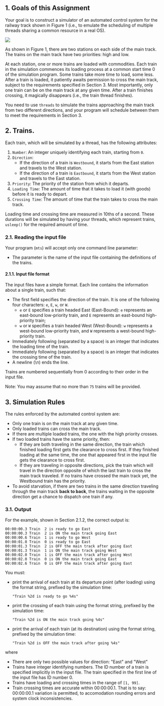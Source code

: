 ## 1. Goals of this Assignment

Your goal is to construct a simulator of an automated control system for the
railway track shown in Figure 1 (i.e., to emulate the scheduling of multiple
threads sharing a common resource in a real OS).

![](./figures/figure1.png)

As shown in Figure 1, there are two stations on each side of the main track.
The trains on the main track have two priorities: high and low.

At each station, one or more trains are loaded with commodities. Each train
in the simulation commences its loading process at a common start time 0 of
the simulation program. Some trains take more time to load, some less. After
a train is loaded, it patiently awaits permission to cross the main track,
subject to the requirements specified in Section 3. Most importantly, only
one train can be on the main track at any given time. After a train finishes
crossing, it magically disappears (i.e., the train thread finishes). 

You need to use `threads` to simulate the trains approaching the main track
from two different directions, and your program will schedule between them
to meet the requirements in Section 3.

## 2. Trains.

Each train, which will be simulated by a thread, has the following attributes:

1. `Number`: An integer uniquely identifying each train, starting from `0`.
2. `Direction`:
    + If the direction of a train is `Westbound`, it starts from the East
    station and travels to the West station.
    + If the direction of a train is `Eastbound`, it starts from the West
    station and travels to the East station.
3. `Priority`: The priority of the station from which it departs.
4. `Loading Time`: The amount of time that it takes to load it (with goods)
before it is ready to depart.
5. `Crossing Time`: The amount of time that the train takes to cross the main 
track.

Loading time and crossing time are measured in 10ths of a second. These durations
will be simulated by having your threads, which represent trains, `usleep()` for
the required amount of time.

### 2.1. Reading the input file

Your program (`mts`) will accept only one command line parameter:

+ The parameter is the name of the input file containing the definitions of the 
trains.

#### 2.1.1. Input file format

The input files have a simple format. Each line contains the information about a
single train, such that:

+ The first field specifies the direction of the train. It is one of the following
four characters:
`e`, `E`, `w`, or `W`.
    + `e` or `E` specifies a train headed East (East-Bound): `e` represents an
    east-bound low-priority train, and `E` represents an east-bound high-priority
    train;
    + `w` or `W` specifies a train headed West (West-Bound): `w` represents a
    west-bound low-priority train, and `W` represents a west-bound high-priority
    train.
+ Immediately following (separated by a space) is an integer that indicates the
loading time of the train.
+ Immediately following (separated by a space) is an integer that indicates the
crossing time of the train.
+ A newline (\n) ends the line.

Trains are numbered sequentially from 0 according to their order in the input file.

Note: You may assume that no more than `75` trains will be provided.

## 3. Simulation Rules

The rules enforced by the automated control system are:
+ Only one train is on the main track at any given time.
+ Only loaded trains can cross the main track.
+ If there are multiple loaded trains, the one with the high priority crosses.
+ If two loaded trains have the same priority, then:
    + If they are both traveling in the same direction, the train which finished 
    loading first gets the clearance to cross first. If they finished loading at 
    the same time, the one that appeared first in the input file gets the clearance 
    to cross first.
    + If they are traveling in opposite directions, pick the train which will travel 
    in the direction opposite of which the last train to cross the main track traveled. 
    If no trains have crossed the main track yet, the Westbound train has the priority.
+ To avoid starvation, if there are two trains in the same direction traveling through
the main track **back to back**, the trains waiting in the opposite direction get a
chance to dispatch one train if any.

### 3.1. Output

For the example, shown in Section 2.1.2, the correct output is:

```
00:00:00.3 Train  2 is ready to go East
00:00:00.3 Train  2 is ON the main track going East
00:00:00.6 Train  1 is ready to go West
00:00:01.0 Train  0 is ready to go East
00:00:01.3 Train  2 is OFF the main track after going East
00:00:01.3 Train  1 is ON the main track going West
00:00:02.0 Train  1 is OFF the main track after going West
00:00:02.0 Train  0 is ON the main track going East
00:00:02.6 Train  0 is OFF the main track after going East
```

You must:

+ print the arrival of each train at its departure point (after loading)
using the format string, prefixed by the simulation time:
    ```
    "Train %2d is ready to go %4s"
    ```
+ print the crossing of each train using the format string, prefixed by the
simulation time:
    ```
    "Train %2d is ON the main track going %4s"
    ```
+ print the arrival of each train (at its destination) using the format string,
prefixed by the simulation time:
    ```
    "Train %2d is OFF the main track after going %4s"
    ```

where

+ There are only two possible values for direction: "East" and "West"
+ Trains have integer identifying numbers. The ID number of a train is specified
implicitly in the input file. The train specified in the first line of the input
file has ID number 0.
+ Trains have loading and crossing times in the range of `[1, 99]`.
+ Train crossing times are accurate within 00:00:00.1. That is to say:
00:00:00.1 variation is permitted, to accomodation rounding errors
and system clock inconsistencies. 
